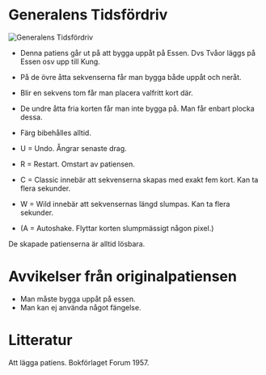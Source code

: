 # Generalens Tidsfördriv

![](bild3.jpg "Generalens Tidsfördriv")

* Denna patiens går ut på att bygga uppåt på Essen. Dvs Tvåor läggs på Essen osv upp till Kung.
* På de övre åtta sekvenserna får man bygga både uppåt och neråt.
* Blir en sekvens tom får man placera valfritt kort där.
* De undre åtta fria korten får man inte bygga på. Man får enbart plocka dessa.
* Färg bibehålles alltid.

* U = Undo. Ångrar senaste drag.
* R = Restart. Omstart av patiensen.
* C = Classic innebär att sekvenserna skapas med exakt fem kort. Kan ta flera sekunder.
* W = Wild innebär att sekvensernas längd slumpas. Kan ta flera sekunder.
* (A = Autoshake. Flyttar korten slumpmässigt någon pixel.)

De skapade patienserna är alltid lösbara.

# Avvikelser från originalpatiensen

* Man måste bygga uppåt på essen.
* Man kan ej använda något fängelse.

# Litteratur

Att lägga patiens. Bokförlaget Forum 1957.
